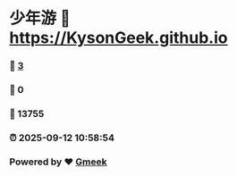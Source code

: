 # 少年游 :link: https://KysonGeek.github.io 
### :page_facing_up: [3](https://KysonGeek.github.io/tag.html) 
### :speech_balloon: 0 
### :hibiscus: 13755 
### :alarm_clock: 2025-09-12 10:58:54 
### Powered by :heart: [Gmeek](https://github.com/Meekdai/Gmeek)
